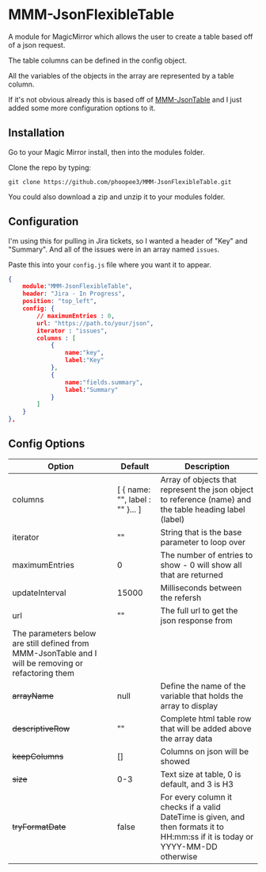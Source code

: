 # MMM-JsonFlexibleTable
A module for MagicMirror which allows the user to create a table based off of a json request.

The table columns can be defined in the config object.

All the variables of the objects in the array are represented by a table column.

If it's not obvious already this is based off of [MMM-JsonTable](https://github.com/timdows/MMM-JsonTable) and I just added some more configuration options to it.

## Installation

Go to your Magic Mirror install, then into the modules folder.

Clone the repo by typing:

````
git clone https://github.com/phoopee3/MMM-JsonFlexibleTable.git
````

You could also download a zip and unzip it to your modules folder.

## Configuration

I'm using this for pulling in Jira tickets, so I wanted a header of "Key" and "Summary". And all of the issues were in an array named `issues`.

Paste this into your `config.js` file where you want it to appear.

```json
{
    module:"MMM-JsonFlexibleTable",
    header: "Jira - In Progress",
    position: "top_left",
    config: {
        // maximumEntries : 0,
        url: "https://path.to/your/json",
        iterator : "issues",
        columns : [
            {
                name:"key",
                label:"Key"
            },
            {
                name:"fields.summary",
                label:"Summary"
            }
        ]
    }
},
```

## Config Options
| **Option**                                                              | **Default**                     | **Description**                                                                                                                 |
| ----------------------------------------------------------------------- | ------------------------------- | ------------------------------------------------------------------------------------------------------------------------------- |
| columns                                                                 | [ { name: "", label : "" }... ] | Array of objects that represent the json object to reference (name) and the table heading label (label)                         |
| iterator                                                                | ""                              | String that is the base parameter to loop over                                                                                  |
| maximumEntries                                                          | 0                               | The number of entries to show - 0 will show all that are returned                                                               |
| updateInterval                                                          | 15000                           | Milliseconds between the refersh                                                                                                |
| url                                                                     | ""                              | The full url to get the json response from                                                                                      |
|The parameters below are still defined from MMM-JsonTable and I will be removing or refactoring them|
| ~~arrayName~~                                                           | null                            | Define the name of the variable that holds the array to display                                                                 |
| ~~descriptiveRow~~                                                      | ""                              | Complete html table row that will be added above the array data                                                                 |
| ~~keepColumns~~                                                         | []                              | Columns on json will be showed                                                                                                  |
| ~~size~~                                                                | 0-3                             | Text size at table, 0 is default, and 3 is H3                                                                                   |
| ~~tryFormatDate~~                                                       | false                           | For every column it checks if a valid DateTime is given, and then formats it to HH:mm:ss if it is today or YYYY-MM-DD otherwise |
